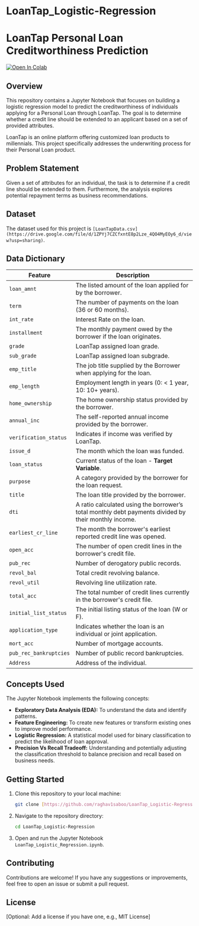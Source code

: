 # LoanTap_Logistic-Regression

# LoanTap Personal Loan Creditworthiness Prediction

[![Open In Colab](https://colab.research.google.com/assets/colab-badge.svg)](https://colab.research.google.com/github/raghav1saboo/LoanTap_Logistic-Regression/blob/main/LoanTap_Logistic_Regression.ipynb)

## Overview

This repository contains a Jupyter Notebook that focuses on building a logistic regression model to predict the creditworthiness of individuals applying for a Personal Loan through LoanTap. The goal is to determine whether a credit line should be extended to an applicant based on a set of provided attributes.

LoanTap is an online platform offering customized loan products to millennials. This project specifically addresses the underwriting process for their Personal Loan product.

## Problem Statement

Given a set of attributes for an individual, the task is to determine if a credit line should be extended to them. Furthermore, the analysis explores potential repayment terms as business recommendations.

## Dataset

The dataset used for this project is `[LoanTapData.csv](https://drive.google.com/file/d/1ZPYj7CZCfxntE8p2Lze_4QO4MyEOy6_d/view?usp=sharing)`.

## Data Dictionary

| Feature                 | Description                                                                                                                                                                                          |
| ----------------------- | ------------------------------------------------------------------------------------------------------------------------------------------------------------------------------------------------------ |
| `loan_amnt`             | The listed amount of the loan applied for by the borrower.                                                                                                                                           |
| `term`                  | The number of payments on the loan (36 or 60 months).                                                                                                                                                 |
| `int_rate`              | Interest Rate on the loan.                                                                                                                                                                            |
| `installment`           | The monthly payment owed by the borrower if the loan originates.                                                                                                                                      |
| `grade`                 | LoanTap assigned loan grade.                                                                                                                                                                         |
| `sub_grade`             | LoanTap assigned loan subgrade.                                                                                                                                                                      |
| `emp_title`             | The job title supplied by the Borrower when applying for the loan.                                                                                                                                     |
| `emp_length`            | Employment length in years (0: < 1 year, 10: 10+ years).                                                                                                                                               |
| `home_ownership`        | The home ownership status provided by the borrower.                                                                                                                                                    |
| `annual_inc`            | The self-reported annual income provided by the borrower.                                                                                                                                            |
| `verification_status`   | Indicates if income was verified by LoanTap.                                                                                                                                                           |
| `issue_d`               | The month which the loan was funded.                                                                                                                                                                   |
| `loan_status`           | Current status of the loan - **Target Variable**.                                                                                                                                                     |
| `purpose`               | A category provided by the borrower for the loan request.                                                                                                                                            |
| `title`                 | The loan title provided by the borrower.                                                                                                                                                               |
| `dti`                   | A ratio calculated using the borrower’s total monthly debt payments divided by their monthly income.                                                                                                   |
| `earliest_cr_line`      | The month the borrower's earliest reported credit line was opened.                                                                                                                                   |
| `open_acc`              | The number of open credit lines in the borrower's credit file.                                                                                                                                        |
| `pub_rec`               | Number of derogatory public records.                                                                                                                                                                   |
| `revol_bal`             | Total credit revolving balance.                                                                                                                                                                        |
| `revol_util`            | Revolving line utilization rate.                                                                                                                                                                       |
| `total_acc`             | The total number of credit lines currently in the borrower's credit file.                                                                                                                            |
| `initial_list_status`   | The initial listing status of the loan (W or F).                                                                                                                                                       |
| `application_type`      | Indicates whether the loan is an individual or joint application.                                                                                                                                      |
| `mort_acc`              | Number of mortgage accounts.                                                                                                                                                                         |
| `pub_rec_bankruptcies`  | Number of public record bankruptcies.                                                                                                                                                                  |
| `Address`               | Address of the individual.                                                                                                                                                                           |

## Concepts Used

The Jupyter Notebook implements the following concepts:

* **Exploratory Data Analysis (EDA):** To understand the data and identify patterns.
* **Feature Engineering:** To create new features or transform existing ones to improve model performance.
* **Logistic Regression:** A statistical model used for binary classification to predict the likelihood of loan approval.
* **Precision Vs Recall Tradeoff:** Understanding and potentially adjusting the classification threshold to balance precision and recall based on business needs.

## Getting Started

1.  Clone this repository to your local machine:
    ```bash
    git clone [https://github.com/raghav1saboo/LoanTap_Logistic-Regression.git](https://github.com/raghav1saboo/LoanTap_Logistic-Regression.git)
    ```
2.  Navigate to the repository directory:
    ```bash
    cd LoanTap_Logistic-Regression
    ```
3.  Open and run the Jupyter Notebook `LoanTap_Logistic_Regression.ipynb`.

## Contributing

Contributions are welcome! If you have any suggestions or improvements, feel free to open an issue or submit a pull request.

## License

[Optional: Add a license if you have one, e.g., MIT License]
